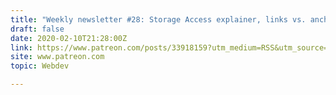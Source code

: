 ```yaml
---
title: "Weekly newsletter #28: Storage Access explainer, links vs. anchors, list of all CSS properties, and more"
draft: false
date: 2020-02-10T21:28:00Z
link: https://www.patreon.com/posts/33918159?utm_medium=RSS&utm_source=hune
site: www.patreon.com
topic: Webdev  

---
```


